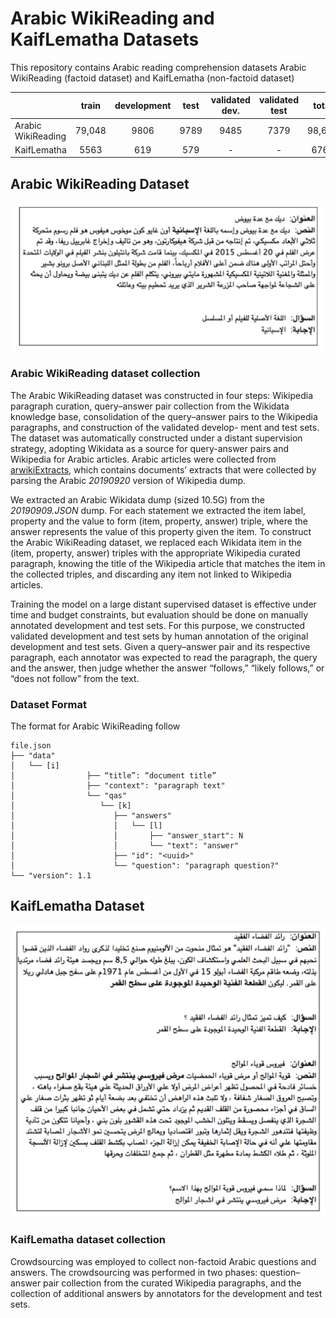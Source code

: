 # Arabic WikiReading and KaifLematha Datasets
This repository contains Arabic reading comprehension datasets Arabic WikiReading (factoid dataset) and KaifLematha (non-factoid dataset)

 |               | train | development| test | validated dev.| validated test | total |
 | ------------- |:---:| :---: | :---: | :---: | :---: | :---: |
 | Arabic WikiReading  | 79,048  | 9806  | 9789  | 9485  | 7379  | 98,643 |
 | KaifLematha  | 5563  | 619  | 579  | -  | -  | 6761  |
## Arabic WikiReading Dataset 
![Arabic WikiReading Sample.](Arabic_WikiReading_Sample.png)
### Arabic WikiReading dataset collection
The Arabic WikiReading dataset was constructed in four steps: Wikipedia paragraph curation, query–answer pair collection from the Wikidata knowledge base, consolidation of the query–answer pairs to the Wikipedia paragraphs, and construction of the validated develop- ment and test sets. The dataset was automatically constructed under a distant supervision strategy, adopting Wikidata as a source for query-answer pairs and Wikipedia for Arabic articles. Arabic articles were collected from [arwikiExtracts](https://github.com/motazsaad/arwikiExtracts), which contains documents’ extracts that were collected by parsing the Arabic _20190920_ version of Wikipedia dump.

We extracted an Arabic Wikidata dump (sized 10.5G) from the _20190909.JSON_ dump. For each statement we extracted the item label, property and the value to form (item, property, answer) triple, where the answer represents the value of this property given the item. To construct the Arabic WikiReading dataset, we replaced each Wikidata item in the (item, property, answer) triples with the appropriate Wikipedia curated paragraph, knowing the title of the Wikipedia article that matches the item in the collected triples, and discarding any item not linked to Wikipedia articles. 

Training the model on a large distant supervised dataset is effective under time and budget constraints, but evaluation should be done on manually annotated development and test sets. For this purpose, we constructed validated development and test sets by human annotation of the original development and test sets. Given a query–answer pair and its respective paragraph, each annotator was expected to read the paragraph, the query and the answer, then judge whether the answer “follows,” “likely follows,” or “does not follow” from the text.
### Dataset Format
The format for Arabic WikiReading follow
```
file.json
├── "data"
│   └── [i]
│                ├── “title”: “document title”
│                ├── "context": "paragraph text"
│                └── "qas"
│                   └── [k]
│                      ├── "answers"
│                      │   └── [l]
│                      │       ├── "answer_start": N
│                      │       └── "text": "answer"
│                      ├── "id": "<uuid>"
│                      └── "question": "paragraph question?"
└── "version": 1.1
```
## KaifLematha Dataset
![KaifLemath sample.](KaifLematha_sample.png)
### KaifLematha dataset collection
Crowdsourcing was employed to collect non-factoid Arabic questions and answers. The crowdsourcing was performed in two phases: question–answer pair collection from the curated Wikipedia paragraphs, and the collection of additional answers by annotators for the development and test sets.
